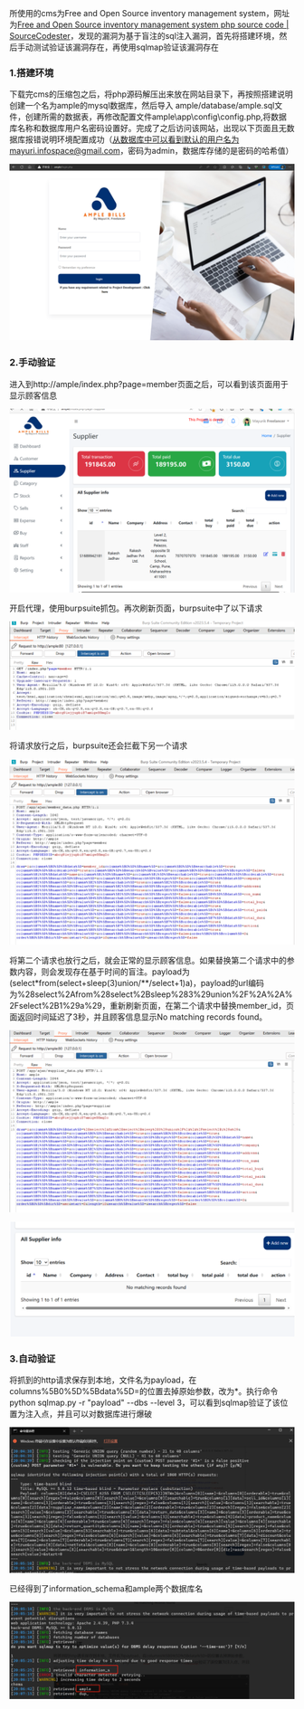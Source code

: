 所使用的cms为Free and Open Source inventory management system，网址为[Free and Open Source inventory management system php source code | SourceCodester](https://www.sourcecodester.com/php/16741/free-and-open-source-inventory-management-system-php-source-code.html)，发现的漏洞为基于盲注的sql注入漏洞，首先将搭建环境，然后手动测试验证该漏洞存在，再使用sqlmap验证该漏洞存在



### 1.搭建环境

下载完cms的压缩包之后，将php源码解压出来放在网站目录下，再按照搭建说明创建一个名为ample的mysql数据库，然后导入 ample/database/ample.sql文件，创建所需的数据表，再修改配置文件ample\app\config\config.php,将数据库名称和数据库用户名密码设置好。完成了之后访问该网站，出现以下页面且无数据库报错说明环境配置成功（从数据库中可以看到默认的用户名为mayuri.infospace@gmail.com，密码为admin，数据库存储的是密码的哈希值）

![image-20230814204907264](.\images\image-20230814204907264.png)

### 2.手动验证

进入到http://ample/index.php?page=member页面之后，可以看到该页面用于显示顾客信息

![image-20230814212223335](.\images\image-20230814212223335.png)

开启代理，使用burpsuite抓包。再次刷新页面，burpsuite中了以下请求

![image-20230814205916256](.\images\image-20230814205916256.png)

将请求放行之后，burpsuite还会拦截下另一个请求

![image-20230814210006620](.\images\image-20230814210006620.png)

将第二个请求也放行之后，就会正常的显示顾客信息。如果替换第二个请求中的参数内容，则会发现存在基于时间的盲注。payload为(select*from(select+sleep(3)union/**/select+1)a)，payload的url编码为%28select%2Afrom%28select%2Bsleep%283%29union%2F%2A%2A%2Fselect%2B1%29a%29，重新刷新页面，在第二个请求中替换member_id，页面返回时间延迟了3秒，并且顾客信息显示No matching records found。

![image-20230814212020677](.\images\image-20230814212020677.png)

![image-20230814212041218](.\images\image-20230814212041218.png)

### 3.自动验证

将抓到的http请求保存到本地，文件名为payload，在columns%5B0%5D%5Bdata%5D=的位置去掉原始参数，改为*。执行命令python sqlmap.py -r "payload"  --dbs --level 3，可以看到sqlmap验证了该位置为注入点，并且可以对数据库进行爆破

![image-20230814212702414](.\images\image-20230814212702414.png)

已经得到了information_schema和ample两个数据库名

![image-20230814212901612](.\images\image-20230814212901612.png)